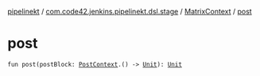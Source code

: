 [pipelinekt](../../index.md) / [com.code42.jenkins.pipelinekt.dsl.stage](../index.md) / [MatrixContext](index.md) / [post](./post.md)

# post

`fun post(postBlock: `[`PostContext`](../../com.code42.jenkins.pipelinekt.dsl.post/-post-context/index.md)`.() -> `[`Unit`](https://kotlinlang.org/api/latest/jvm/stdlib/kotlin/-unit/index.html)`): `[`Unit`](https://kotlinlang.org/api/latest/jvm/stdlib/kotlin/-unit/index.html)